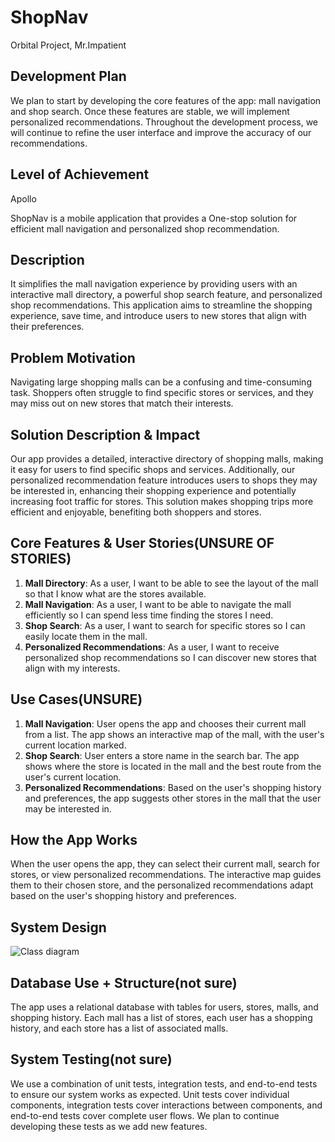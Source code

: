# ShopNav
Orbital Project, Mr.Impatient

## Development Plan

We plan to start by developing the core features of the app: mall navigation and shop search. Once these features are stable, we will implement personalized recommendations. Throughout the development process, we will continue to refine the user interface and improve the accuracy of our recommendations.

## Level of Achievement
Apollo

ShopNav is a mobile application that provides a  One-stop solution for efficient mall navigation and personalized shop recommendation.

## Description

It simplifies the mall navigation experience by providing users with an interactive mall directory, a powerful shop search feature, and personalized shop recommendations. This application aims to streamline the shopping experience, save time, and introduce users to new stores that align with their preferences.

## Problem Motivation

Navigating large shopping malls can be a confusing and time-consuming task. Shoppers often struggle to find specific stores or services, and they may miss out on new stores that match their interests.

## Solution Description & Impact

Our app provides a detailed, interactive directory of shopping malls, making it easy for users to find specific shops and services. Additionally, our personalized recommendation feature introduces users to shops they may be interested in, enhancing their shopping experience and potentially increasing foot traffic for stores. This solution makes shopping trips more efficient and enjoyable, benefiting both shoppers and stores.

## Core Features & User Stories(UNSURE OF STORIES)
1. **Mall Directory**: As a user, I want to be able to see the layout of the mall so that I know what are the stores available.
2. **Mall Navigation**: As a user, I want to be able to navigate the mall efficiently so I can spend less time finding the stores I need.
3. **Shop Search**: As a user, I want to search for specific stores so I can easily locate them in the mall.
4. **Personalized Recommendations**: As a user, I want to receive personalized shop recommendations so I can discover new stores that align with my interests.

## Use Cases(UNSURE)

1. **Mall Navigation**: User opens the app and chooses their current mall from a list. The app shows an interactive map of the mall, with the user's current location marked.
2. **Shop Search**: User enters a store name in the search bar. The app shows where the store is located in the mall and the best route from the user's current location.
3. **Personalized Recommendations**: Based on the user's shopping history and preferences, the app suggests other stores in the mall that the user may be interested in.

## How the App Works

When the user opens the app, they can select their current mall, search for stores, or view personalized recommendations. The interactive map guides them to their chosen store, and the personalized recommendations adapt based on the user's shopping history and preferences.

## System Design

![Class diagram](https://viewer.diagrams.net/?tags=%7B%7D&highlight=0000ff&edit=_blank&layers=1&nav=1&title=ShopNav%20Class%20Diagram.drawio#R7VtbW9s4EP01eaSfL7k%2BklBgu9CPNr0%2B7afYiq2iWFlZIYRfvyNbji%2ByHRsC3lJeQjS2JFvnaObMKPTs2er%2BgqO1f81cTHuW4d737LOeZQ0HI%2FiUhl1sGI3GscHjxI1NZmqYkwesjIayboiLw9yNgjEqyDpvdFgQYEfkbIhzts3ftmQ0P%2BsaeVgzzB1Edet34go%2Fto6tUWq%2FxMTzk5nN4SS%2BskLJzepNQh%2B5bJsx2e979owzJuJvq%2FsZpnLtknX5%2FtfuO726HV58%2BBT%2Bi75O%2F%2F7y8dtJPNh5my77V%2BA4EI8e%2BuF2eX75rf%2Frx%2Frm%2FNPWuDhdfDhRXYw7RDdqva7RWr2u2CVrGG7JiqIAWtMlC8RcXYEVmCJKvAC%2BO%2FBomIPhDnNBYPlP1QXB1mB1fELdK7RjG%2FkCoUDObdKa%2BoyTBxgWUbhkggEuc6GYZA1zd8xlTzAbYOU4hHtuklUx96YrFAp1j8MoReuQLKIHlresEPdIMGVCsFUyENsELnZVaw9z1BCc3e6JI%2Fs3xEJhJlcD32eYqLC5wGyFBd%2FBLerqnmbJPlPNbUpac6hsfoawdl%2FtFbVPvP3I%2B8k%2Bw75CgQdLkM5m52cz%2Bw2nAzxy0yEKsAdI4KlcxDDLQPiSedHUFPGyBUf7Gkc1glISkdMXq5RDReASplK8FCU8XRHXlcNNwzVySOB9kbw9OzFTy1XU8cxOLZ%2FVutgRiQQSKOaZZA5FC0xvWEgEYXJ8Ht87XTMSiGjxBtPe4CyycDFjATwxIhGnMPB3iyWHS9hWu40Ps22Xh%2FEQ3ONqcuVgbovpUMMUSMpWKxy4SC5Y2NQHGW8%2B6Pl8UH%2Fc0CuMh9U8qXZCZsEJ2U2n68AJjTTCzn1glVQF8Gdm9U6Nks8iiQEHcdgVxXTNe52%2B7nWkiUHfJY2o4oMDw0GJJ8p7nCk81cx4N5C%2Bx5pB20zbx3JHw8bEa%2BmOisAfzR%2BNNXhdtllEZA0dxvGrQ7LG36goajwj3gOrY7wnb5ri6KAmiWFXmsK0NVC%2FhqAH3pRE90rCNvvNyAH592OkhN1vICVGLy4lyHz46XrtTfHdzT%2FOZ3w5Pp2MTyw92MwFh60PtgCtKmON5olmjDIg6VnAYjITSgumg3zee6itTwSegwuSc245WmtMqqBAA08Sb8wnB%2F9ELT7FcZQDoou7KwKbDl6N4yWGt3OwnpC8clQGnaOix2iFCj%2BQKr5yZMadI6MB48hwRkqgwK6HkwALksRnHgsQfZ9aC4uW3nPFIrEk0fuFhdipCIo2guWxjeeUE1Wucl1MC9mGO7gODeUdIIx7WNQsy6QcNY4p8PQu%2F3Q10e1Girk0sg3G43xkGxZgjZ9L9Tp%2B4mvqzvEaUfpWoOlCVg2MPBmaFokfV58ZDH6fIrFZI6qQ6wLmlXHit83hm4aTUWOa%2FV%2FKMWZl7JfltteH5FGrMe3x7rwcY%2Bmpu4bxn16PaQ9r1wUZSz%2Fl0QVi4J7KU36pD9fRNjsQWvNbBbqfE5oQIqs2MV2wbVZoRga4kJCidZg%2BqBQNXSjWIlnQrJVRX3qRbBzuqwd6orLc10iS8D6x8kPEL6wpS12i9g8MVCFRtYFOilWcwjhsuQzxs6jckppMgnrK1Ug4ZrZ%2F4m2SbV90NwulH2M%2FMQVR6kXsLeahUi3HQta0mvuDZHepH86o5%2BrtK2%2FNVeVx6JQckSUkfTHodK3goyZFgSKcutduVRGoB7lV%2BvBERpTUHMpJ0tzjTI5DETufvvSNZyBJdW6uHd%2B2SmIfnZ3aRvvsNDZdo%2FvcjW1z1rIilVY5OVChqo6I1VmqWYDZLskb%2B2XF%2F0FNyaomT20wX1ntv1gge4navy5092mqTG0%2BblaLkiOr36ii2aY0tsvjcIgez1fQ1H9i9mpOZB6Bx7BzPAbVeMxgf3pMTfLnYDLpHBM9mVM%2FkYnVUuy%2FZoxxl0gf%2BofhY1pdA5QMnAGIYweDWuvkWAbfE%2FFDdgcpGbd%2BZq6cJcImauySRgALkekkmz%2Bz19JuUWuXA%2FUoR0C1R5EHM%2FthOUcay%2BanEcAsI0B8UtoNBRI4T4x3hjHKIfrOPIBp1LrBnMDiyE1%2FbKDrfuX57Ed9FThDM%2F13klhypv%2BTY7%2F%2FDw%3D%3D)

## Database Use + Structure(not sure)

The app uses a relational database with tables for users, stores, malls, and shopping history. Each mall has a list of stores, each user has a shopping history, and each store has a list of associated malls.

## System Testing(not sure)

We use a combination of unit tests, integration tests, and end-to-end tests to ensure our system works as expected. Unit tests cover individual components, integration tests cover interactions between components, and end-to-end tests cover complete user flows. We plan to continue developing these tests as we add new features.





